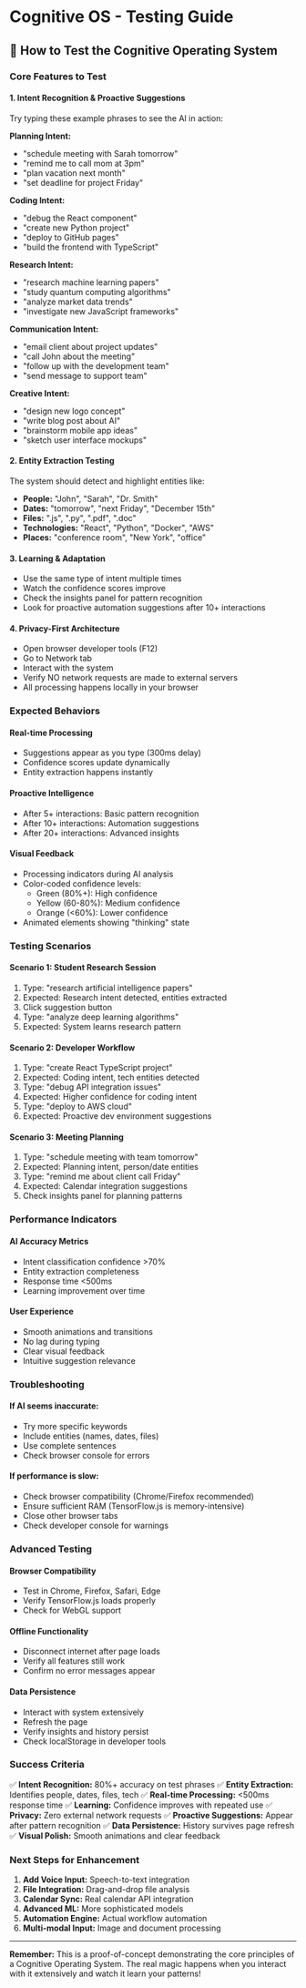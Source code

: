 # Cognitive OS - Testing Guide

## 🧠 How to Test the Cognitive Operating System

### Core Features to Test

#### 1. Intent Recognition & Proactive Suggestions
Try typing these example phrases to see the AI in action:

**Planning Intent:**
- "schedule meeting with Sarah tomorrow"
- "remind me to call mom at 3pm"
- "plan vacation next month"
- "set deadline for project Friday"

**Coding Intent:**
- "debug the React component"
- "create new Python project"
- "deploy to GitHub pages"
- "build the frontend with TypeScript"

**Research Intent:**
- "research machine learning papers"
- "study quantum computing algorithms"
- "analyze market data trends"
- "investigate new JavaScript frameworks"

**Communication Intent:**
- "email client about project updates"
- "call John about the meeting"
- "follow up with the development team"
- "send message to support team"

**Creative Intent:**
- "design new logo concept"
- "write blog post about AI"
- "brainstorm mobile app ideas"
- "sketch user interface mockups"

#### 2. Entity Extraction Testing
The system should detect and highlight entities like:
- **People:** "John", "Sarah", "Dr. Smith"
- **Dates:** "tomorrow", "next Friday", "December 15th"
- **Files:** ".js", ".py", ".pdf", ".doc"
- **Technologies:** "React", "Python", "Docker", "AWS"
- **Places:** "conference room", "New York", "office"

#### 3. Learning & Adaptation
- Use the same type of intent multiple times
- Watch the confidence scores improve
- Check the insights panel for pattern recognition
- Look for proactive automation suggestions after 10+ interactions

#### 4. Privacy-First Architecture
- Open browser developer tools (F12)
- Go to Network tab
- Interact with the system
- Verify NO network requests are made to external servers
- All processing happens locally in your browser

### Expected Behaviors

#### Real-time Processing
- Suggestions appear as you type (300ms delay)
- Confidence scores update dynamically
- Entity extraction happens instantly

#### Proactive Intelligence
- After 5+ interactions: Basic pattern recognition
- After 10+ interactions: Automation suggestions
- After 20+ interactions: Advanced insights

#### Visual Feedback
- Processing indicators during AI analysis
- Color-coded confidence levels:
  - Green (80%+): High confidence
  - Yellow (60-80%): Medium confidence  
  - Orange (<60%): Lower confidence
- Animated elements showing "thinking" state

### Testing Scenarios

#### Scenario 1: Student Research Session
1. Type: "research artificial intelligence papers"
2. Expected: Research intent detected, entities extracted
3. Click suggestion button
4. Type: "analyze deep learning algorithms"
5. Expected: System learns research pattern

#### Scenario 2: Developer Workflow
1. Type: "create React TypeScript project"
2. Expected: Coding intent, tech entities detected
3. Type: "debug API integration issues"
4. Expected: Higher confidence for coding intent
5. Type: "deploy to AWS cloud"
6. Expected: Proactive dev environment suggestions

#### Scenario 3: Meeting Planning
1. Type: "schedule meeting with team tomorrow"
2. Expected: Planning intent, person/date entities
3. Type: "remind me about client call Friday"
4. Expected: Calendar integration suggestions
5. Check insights panel for planning patterns

### Performance Indicators

#### AI Accuracy Metrics
- Intent classification confidence >70%
- Entity extraction completeness
- Response time <500ms
- Learning improvement over time

#### User Experience
- Smooth animations and transitions
- No lag during typing
- Clear visual feedback
- Intuitive suggestion relevance

### Troubleshooting

#### If AI seems inaccurate:
- Try more specific keywords
- Include entities (names, dates, files)
- Use complete sentences
- Check browser console for errors

#### If performance is slow:
- Check browser compatibility (Chrome/Firefox recommended)
- Ensure sufficient RAM (TensorFlow.js is memory-intensive)
- Close other browser tabs
- Check developer console for warnings

### Advanced Testing

#### Browser Compatibility
- Test in Chrome, Firefox, Safari, Edge
- Verify TensorFlow.js loads properly
- Check for WebGL support

#### Offline Functionality
- Disconnect internet after page loads
- Verify all features still work
- Confirm no error messages appear

#### Data Persistence
- Interact with system extensively
- Refresh the page
- Verify insights and history persist
- Check localStorage in developer tools

### Success Criteria

✅ **Intent Recognition:** 80%+ accuracy on test phrases
✅ **Entity Extraction:** Identifies people, dates, files, tech
✅ **Real-time Processing:** <500ms response time
✅ **Learning:** Confidence improves with repeated use
✅ **Privacy:** Zero external network requests
✅ **Proactive Suggestions:** Appear after pattern recognition
✅ **Data Persistence:** History survives page refresh
✅ **Visual Polish:** Smooth animations and clear feedback

### Next Steps for Enhancement

1. **Add Voice Input:** Speech-to-text integration
2. **File Integration:** Drag-and-drop file analysis
3. **Calendar Sync:** Real calendar API integration
4. **Advanced ML:** More sophisticated models
5. **Automation Engine:** Actual workflow automation
6. **Multi-modal Input:** Image and document processing

---

**Remember:** This is a proof-of-concept demonstrating the core principles of a Cognitive Operating System. The real magic happens when you interact with it extensively and watch it learn your patterns!